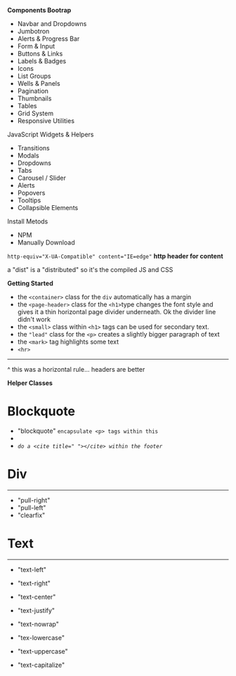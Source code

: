 
**Components Bootrap**
- Navbar and Dropdowns
- Jumbotron
- Alerts & Progress Bar
- Form & Input
- Buttons & Links
- Labels & Badges
- Icons
- List Groups
- Wells & Panels
- Pagination
- Thumbnails
- Tables
- Grid System
- Responsive Utilities

JavaScript Widgets & Helpers
- Transitions
- Modals
- Dropdowns
- Tabs
- Carousel / Slider
- Alerts
- Popovers
- Tooltips
- Collapsible Elements

Install Metods
- NPM
- Manually Download




`http-equiv="X-UA-Compatible" content="IE=edge"`
**http header for content**

a "dist" is a "distributed" so it's the compiled JS and CSS

**Getting Started**
 -  the  `<container>` class for the  `div` automatically has a margin
 - the `<page-header>` class for the `<h1>`type changes the font style and gives it a thin horizontal page divider underneath. Ok the divider line didn't work
 - the `<small>` class within `<h1>` tags can be used for secondary text.
 - the `"lead"` class for the `<p>` creates a slightly bigger paragraph of text
 - the `<mark>` tag highlights some text
 - `<hr>` 
 
 ----------
 ^ this was a horizontal rule... headers are better
 
 
 **Helper Classes**

# Blockquote

 
- "blockquote" `encapsulate <p> tags within this`
- <footer>
- <cite> `do a <cite title=" "></cite> within the footer`


# Div 
----------
- "pull-right"
- "pull-left"
- "clearfix"
 
 
# Text 
 ----------
 - "text-left" 
 - "text-right" 
 - "text-center" 
 - "text-justify"
 - "text-nowrap"
 
 - "tex-lowercase"
 - "text-uppercase"
 - "text-capitalize"
 
 
 
 
 